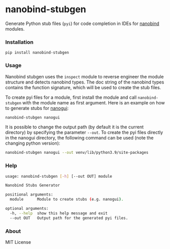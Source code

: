 # nanobind-stubgen

Generate Python stub files (`pyi`) for code completion in IDEs for [nanobind](https://github.com/wjakob/nanobind) modules.

### Installation

```
pip install nanobind-stubgen
```

### Usage

Nanobind stubgen uses the `inspect` module to reverse engineer the module structure and detects nanobind types. The doc
string of the nanobind types contains the function signature, which will be used to create the stub files.

To create pyi files for a module, first install the module and call `nanobind-stubgen` with the module name as first argument. 
Here is an example on how to generate stubs for [nanogui](https://github.com/mitsuba-renderer/nanogui):

```bash
nanobind-stubgen nanogui
```

It is possible to change the output path (by default it is the current directory) by specifying the parameter `--out`. To
create the pyi files directly in the nanogui directory, the following command can be used (note the
changing python version):

```bash
nanobind-stubgen nanogui --out venv/lib/python3.9/site-packages
```

### Help

```bash
usage: nanobind-stubgen [-h] [--out OUT] module

Nanobind Stubs Generator

positional arguments:
  module      Module to create stubs (e.g. nanogui).

optional arguments:
  -h, --help  show this help message and exit
  --out OUT   Output path for the generated pyi files.
```

### About
MIT License